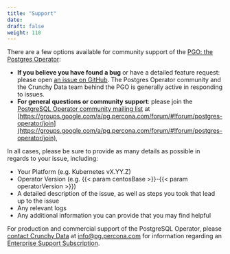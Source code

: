 ```yaml
---
title: "Support"
date:
draft: false
weight: 110
---
```


There are a few options available for community support of the [PGO: the Postgres Operator](https://github.com/CrunchyData/postgres-operator):

- **If you believe you have found a bug** or have a detailed feature request: please open [an issue on GitHub](https://github.com/CrunchyData/postgres-operator/issues/new/choose). The Postgres Operator community and the Crunchy Data team behind the PGO is generally active in responding to issues.
- **For general questions or community support**: please join the [PostgreSQL Operator community mailing list](https://groups.google.com/a/pg.percona.com/forum/#!forum/postgres-operator/join) at [https://groups.google.com/a/pg.percona.com/forum/#!forum/postgres-operator/join](https://groups.google.com/a/pg.percona.com/forum/#!forum/postgres-operator/join),

In all cases, please be sure to provide as many details as possible in regards to your issue, including:

- Your Platform (e.g. Kubernetes vX.YY.Z)
- Operator Version (e.g. {{< param centosBase >}}-{{< param operatorVersion >}})
- A detailed description of the issue, as well as steps you took that lead up to the issue
- Any relevant logs
- Any additional information you can provide that you may find helpful

For production and commercial support of the PostgreSQL Operator, please
[contact Crunchy Data](https://www.pg.percona.com/contact/) at [info@pg.percona.com](mailto:info@pg.percona.com) for information regarding an [Enterprise Support Subscription](https://www.pg.percona.com/about/value-of-subscription/).
